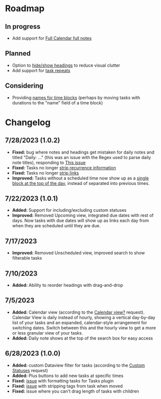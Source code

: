 # Roadmap

## In progress
- Add support for [Full Calendar full notes](https://github.com/joshuatazrein/obsidian-time-ruler/issues/10#issuecomment-1655804209)

## Planned
-  Option to [hide/show headings](https://github.com/joshuatazrein/obsidian-time-ruler/issues/11#issuecomment-1655862428) to reduce visual clutter
- Add support for [task repeats](https://github.com/joshuatazrein/obsidian-time-ruler/issues/5#issuecomment-1646958839)

## Considering
- Providing [names for time blocks](https://github.com/joshuatazrein/obsidian-time-ruler/issues/11#issuecomment-1655862428) (perhaps by moving tasks with durations to the "name" field of a time block)

# Changelog

## 7/28/2023 (1.0.2)
- **Fixed:** bug where notes and headings get mistaken for daily notes and titled "Daily: ..." (this was an issue with the Regex used to parse daily note titles), responding to [This issue](https://github.com/joshuatazrein/obsidian-time-ruler/issues/11#issuecomment-1655862428)
- **Fixed:** Tasks no longer [strip recurrence information](https://github.com/joshuatazrein/obsidian-time-ruler/issues/9#issuecomment-1655801314)
- **Fixed:** Tasks no longer [strip links](https://github.com/joshuatazrein/obsidian-time-ruler/issues/9#issuecomment-1655801314)
- **Improved:** Tasks without a scheduled time now show up as a [single block at the top of the day](https://github.com/joshuatazrein/obsidian-time-ruler/issues/11#issuecomment-1655862428), instead of separated into previous times.

## 7/22/2023 (1.0.1)
- **Added:** Support for including/excluding custom statuses
- **Improved:** Removed Upcoming view, integrated due dates with rest of days. Now tasks with due dates will show up as links each day from when they are scheduled until they are due. 

## 7/17/2023
- **Improved:** Removed Unscheduled view, improved search to show filterable tasks

## 7/10/2023
- **Added:** Ability to reorder headings with drag-and-drop

## 7/5/2023
- **Added:** Calendar view (according to the [Calendar view?](https://github.com/joshuatazrein/obsidian-time-ruler/issues/1) request). Calendar View is daily instead of hourly, showing a vertical day-by-day list of your tasks and an expanded, calendar-style arrangement for switching dates. Switch between this and the hourly view to get a more or less granular view of your tasks.
- **Added:** Daily note shows at the top of the search box for easy access

## 6/28/2023 (1.0.0)
- **Added:** custom Dataview filter for tasks (according to the [Custom Statuses](https://github.com/joshuatazrein/obsidian-time-ruler/issues/3) request)
- **Added:** Plus buttons to add new tasks at specific times
- **Fixed:** [issue](https://github.com/joshuatazrein/obsidian-time-ruler/issues/2) with formatting tasks for Tasks plugin
- **Fixed:** [issue](https://github.com/joshuatazrein/obsidian-time-ruler/issues/4) with stripping tags from task when moved
- **Fixed:** issue where you can't drag length of tasks with children
